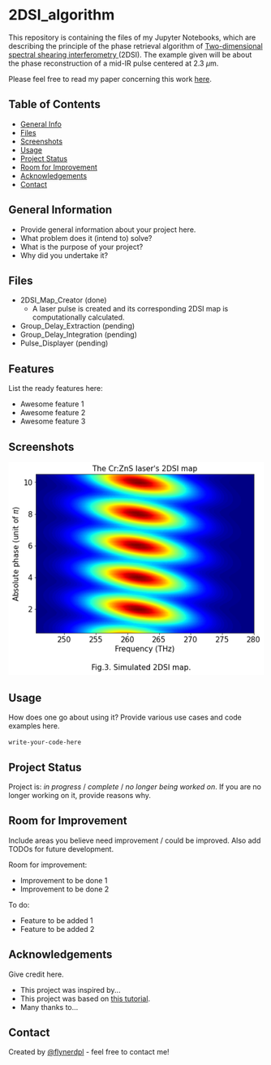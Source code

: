# 2DSI_algorithm
This repository is containing the files of my Jupyter Notebooks, which are describing the principle of the phase retrieval algorithm of <a href="https://opg.optica.org/ol/abstract.cfm?uri=ol-31-13-2063">Two-dimensional spectral shearing interferometry </a> (2DSI). The example given will be about the phase reconstruction of a mid-IR pulse centered at $2.3~\mu$m.

Please feel free to read my paper concerning this work <a href="https://opg.optica.org/ao/abstract.cfm?uri=ao-61-4-1076">here</a>.
## Table of Contents
* [General Info](#general-information)
* [Files](#technologies-used)
* [Screenshots](#screenshots)
* [Usage](#usage)
* [Project Status](#project-status)
* [Room for Improvement](#room-for-improvement)
* [Acknowledgements](#acknowledgements)
* [Contact](#contact)
<!-- * [License](#license) -->


## General Information
- Provide general information about your project here.
- What problem does it (intend to) solve?
- What is the purpose of your project?
- Why did you undertake it?
<!-- You don't have to answer all the questions - just the ones relevant to your project. -->


## Files
* 2DSI_Map_Creator (done)
    * A laser pulse is created and its corresponding 2DSI map is computationally calculated.
* Group_Delay_Extraction (pending)
* Group_Delay_Integration (pending)
* Pulse_Displayer (pending)


## Features
List the ready features here:
- Awesome feature 1
- Awesome feature 2
- Awesome feature 3


## Screenshots
![Example screenshot](./Screenshots/2DSImap_1.png)
<!-- If you have screenshots you'd like to share, include them here. -->


## Usage
How does one go about using it?
Provide various use cases and code examples here.

`write-your-code-here`


## Project Status
Project is: _in progress_ / _complete_ / _no longer being worked on_. If you are no longer working on it, provide reasons why.


## Room for Improvement
Include areas you believe need improvement / could be improved. Also add TODOs for future development.

Room for improvement:
- Improvement to be done 1
- Improvement to be done 2

To do:
- Feature to be added 1
- Feature to be added 2


## Acknowledgements
Give credit here.
- This project was inspired by...
- This project was based on [this tutorial](https://www.example.com).
- Many thanks to...


## Contact
Created by [@flynerdpl](https://www.flynerd.pl/) - feel free to contact me!